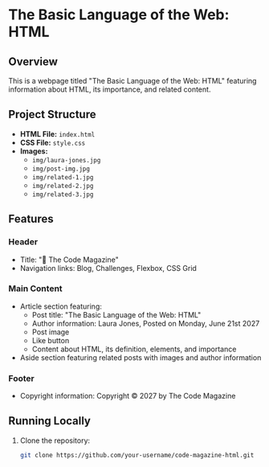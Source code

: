 # The Basic Language of the Web: HTML

## Overview

This is a webpage titled "The Basic Language of the Web: HTML" featuring information about HTML, its importance, and related content.

## Project Structure

- **HTML File:** `index.html`
- **CSS File:** `style.css`
- **Images:**
  - `img/laura-jones.jpg`
  - `img/post-img.jpg`
  - `img/related-1.jpg`
  - `img/related-2.jpg`
  - `img/related-3.jpg`

## Features

### Header

- Title: "📘 The Code Magazine"
- Navigation links: Blog, Challenges, Flexbox, CSS Grid

### Main Content

- Article section featuring:
  - Post title: "The Basic Language of the Web: HTML"
  - Author information: Laura Jones, Posted on Monday, June 21st 2027
  - Post image
  - Like button
  - Content about HTML, its definition, elements, and importance
- Aside section featuring related posts with images and author information

### Footer

- Copyright information: Copyright © 2027 by The Code Magazine

## Running Locally

1. Clone the repository:

   ```bash
   git clone https://github.com/your-username/code-magazine-html.git
